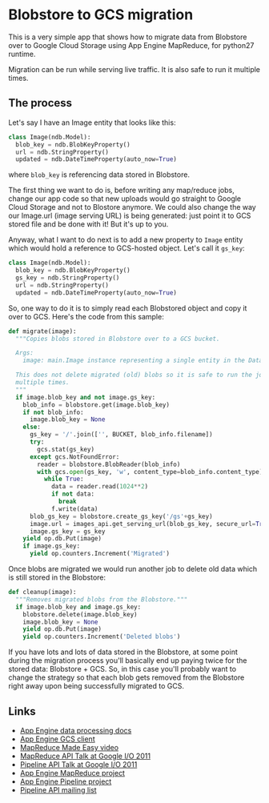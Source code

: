 # Blobstore to GCS migration

This is a very simple app that shows how to migrate data from Blobstore over
to Google Cloud Storage using App Engine MapReduce, for python27 runtime.

Migration can be run while serving live traffic. It is also safe to run it
multiple times.

## The process

Let's say I have an Image entity that looks like this:

```python
class Image(ndb.Model):
  blob_key = ndb.BlobKeyProperty()
  url = ndb.StringProperty()
  updated = ndb.DateTimeProperty(auto_now=True)
```

where `blob_key` is referencing data stored in Blobstore.

The first thing we want to do is, before writing any map/reduce jobs,
change our app code so that new uploads would go straight to
Google Cloud Storage and not to Blostore anymore. We could also change the
way our Image.url (image serving URL) is being generated: just 
point it to GCS stored file and be done with it! But it's up to you.

Anyway, what I want to do next is to add a new property to `Image` entity
which would hold a reference to GCS-hosted object. Let's call it `gs_key`:

```python
class Image(ndb.Model):
  blob_key = ndb.BlobKeyProperty()
  gs_key = ndb.StringProperty()
  url = ndb.StringProperty()
  updated = ndb.DateTimeProperty(auto_now=True)
```

So, one way to do it is to simply read each Blobstored object and copy it
over to GCS. Here's the code from this sample:

```python
def migrate(image):
  """Copies blobs stored in Blobstore over to a GCS bucket.

  Args:
    image: main.Image instance representing a single entity in the Datastore.

  This does not delete migrated (old) blobs so it is safe to run the job
  multiple times.
  """
  if image.blob_key and not image.gs_key:
    blob_info = blobstore.get(image.blob_key)
    if not blob_info:
      image.blob_key = None
    else:
      gs_key = '/'.join(['', BUCKET, blob_info.filename])
      try:
        gcs.stat(gs_key)
      except gcs.NotFoundError:
        reader = blobstore.BlobReader(blob_info)
        with gcs.open(gs_key, 'w', content_type=blob_info.content_type) as f:
          while True:
            data = reader.read(1024**2)
            if not data:
              break
            f.write(data)
      blob_gs_key = blobstore.create_gs_key('/gs'+gs_key)
      image.url = images_api.get_serving_url(blob_gs_key, secure_url=True)
      image.gs_key = gs_key
    yield op.db.Put(image)
    if image.gs_key:
      yield op.counters.Increment('Migrated')
```

Once blobs are migrated we would run another job to delete old data which is
still stored in the Blobstore:

```python
def cleanup(image):
  """Removes migrated blobs from the Blobstore."""
  if image.blob_key and image.gs_key:
    blobstore.delete(image.blob_key)
    image.blob_key = None
    yield op.db.Put(image)
    yield op.counters.Increment('Deleted blobs')
```

If you have lots and lots of data stored in the Blobstore, at some point during
the migration process you'll basically end up paying twice for the stored data:
Blobstore + GCS. So, in this case you'll probably want to change the strategy
so that each blob gets removed from the Blobstore right away upon being
successfully migrated to GCS.


## Links

  * [App Engine data processing docs][1]
  * [App Engine GCS client][2]
  * [MapReduce Made Easy video][3]
  * [MapReduce API Talk at Google I/O 2011][4]
  * [Pipeline API Talk at Google I/O 2011][5]
  * [App Engine MapReduce project][7]
  * [App Engine Pipeline project][8]
  * [Pipeline API mailing list][6]


[1]: https://developers.google.com/appengine/docs/python/dataprocessing/
[2]: https://developers.google.com/appengine/docs/python/googlecloudstorageclient/
[3]: http://www.youtube.com/watch?v=3OMH63DDqvc
[4]: http://www.youtube.com/watch?v=EIxelKcyCC0
[5]: http://www.youtube.com/watch?v=Rsfy_TYA2ZY
[6]: http://groups.google.com/group/app-engine-pipeline-api
[7]: https://code.google.com/p/appengine-mapreduce/
[8]: https://code.google.com/p/appengine-pipeline/